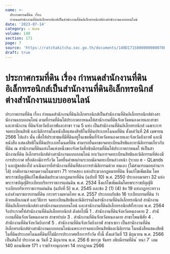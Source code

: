 ```yaml
---
name: >-
  ประกาศกรมที่ดิน เรื่อง
  กำหนดสำนักงานที่ดินอิเล็กทรอนิกส์เป็นสำนักงานที่ดินอิเล็กทรอนิกส์ต่างสำนักงานแบบออนไลน์
date: '2023-07-14'
category: ง พิเศษ
volume: 140
section: 171
page: 7
source: 'https://ratchakitcha.soc.go.th/documents/140D171S0000000000700.pdf'
draft: true
---
```


# ประกาศกรมที่ดิน เรื่อง กำหนดสำนักงานที่ดินอิเล็กทรอนิกส์เป็นสำนักงานที่ดินอิเล็กทรอนิกส์ต่างสำนักงานแบบออนไลน์

ประกาศกรมที่ดิน เรื่อง กำหนดสำนักงานที่ดินอิเล็กทรอนิกส์เป็นสำนักงานที่ดินอิเล็กทรอนิกส์ต่างสานักงานแบบออนไลน์ ตามที่กรมที่ดินได้ประกาศกาหนดให้สานักงานที่ดินจังหวัดหนองคายและสาขา และสานักงาน ที่ดินจังหวัดบึงกาฬและสาขา รวม 5 แห่ง เป็นสำนักงานที่ดินอิเล็กทรอนิกส์ เฉพาะการจดทะเบียนสิทธิ และนิติกรรมในหนังสือแสดงสิทธิในที่ดินประเภทโฉนดที่ดิน ตั้งแต่วันที่ 24 เมษายน 2566 ไปแล้ว นั้น เพื่อให้ประชาชนที่มีที่ดินอยู่ในเขตพื้นที่จังหวัดหนองคายและจังหวัดบึงกาฬ และมีหนังสือ แสดงสิทธิในที่ดินประเภทโฉนดที่ดิน สามารถยื่นคาขอจดทะเบียนสิทธิและทานิติกรรมเกี่ยวกับที่ดิน ณ สานักงานที่ดินแห่งใดแห่งหนึ่งของจังหวัดที่อธิบดีกรมที่ดินได้ประกาศกาหนดใ ห้เป็นสานักงานที่ดิน อิเล็กทรอนิกส์ต่างสานักงานแบบออนไลน์ ยกเว้นการจดทะเบียนสิทธิและนิติกรรมที่ต้องมีการประกาศ หรือต้องมีการรังวัด โดยยื่นคำขอผ่านระบบนัดจดทะเบียนล่วงหน้า (ระบบ e - QLands ) และผู้ขอต้องไป ดาเนินการที่สำนักงานที่ดินที่ต้องการทำนิติกรรมด้วย ตนเอง (ไม่สามารถมอบอำนาจได้) อาศัยอานาจตามความในมาตรา 71 วรรคสอง แห่งประมวลกฎหมายที่ดิน ซึ่งแก้ไขเพิ่มเติม โดยพระราชบัญญัติแก้ไขเพิ่มเติมประมวลกฎหมายที่ดิน (ฉบับที่ 10) พ.ศ. 2550 ประกอบมาตรา 32 แห่งพระราชบัญญัติระเบียบบริหารราชการแผ่นดิน พ.ศ. 2534 ซึ่งแก้ไขเพิ่มเติมโดยพระราชบัญญัติ ระเบียบบริหารราชการแผ่นดิน (ฉบับที่ 5) พ.ศ. 2545 และข้อ 2 (1) (4) ข้อ 19 แห่งกฎกระทรวง แบ่งส่วนราชการกรมที่ดิน กระทรวงมหาดไทย พ.ศ. 2557 ประกอบกับข้อ 16 ระเบียบกรมที่ดิน ว่าด้วยหลักเกณฑ์ และวิธีการ จดทะเบียนสิทธิและนิติกรรมในสานักงานที่ดินอิเล็กทรอนิกส์ สานักงาน ที่ดินอิเล็กทรอนิกส์ต่างสานักงานแบบออนไลน์ และสานักงานที่ดินอิเล็กทรอนิกส์ทั้งระบบ พ.ศ. 2564 จึงประกาศให้สำนักงานที่ดินอิเล็กทรอนิกส์ ดังต่อไปนี้ 1 . สำนักงานที่ดินจังหวัดหนองคาย 2 . สำนั กงานที่ดินจังหวัดหนองคาย สาขาท่าบ่อ 3 . สำนักงานที่ดินจังหวัดหนองคาย สาขาโพนพิสัย 4 . สำนักงานที่ดินจังหวัดบึงกาฬ 5 . สำนักงานที่ดินจังหวัดบึงกาฬ สาขาเซกา เป็นสานักงานที่ดินอิเล็กทรอนิกส์ต่างสานักงานแบบออนไลน์เฉพาะการจดทะเบียนสิทธิและนิติกรรม ในหนังสือแสดงสิทธิในที่ดินประเภทโฉนดที่ดินที่ไม่มีการประกาศหรือการรังวัด ทั้งนี้ ตั้งแต่วันที่ 13 มิถุนายน พ.ศ. 2566 เป็นต้นไป ประกาศ ณ วันที่ 2 มิถุนายน พ.ศ. 256 6 ชยาวุธ จันทร อธิบดีกรมที่ดิน ้ หนา 7 ่ เลม 140 ตอนพิเศษ 171 ง ราชกิจจานุเบกษา 14 กรกฎาคม 2566
